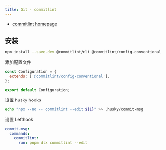 ```yaml
---
title: Git - commitlint
---
```


- [commitlint homepage](https://commitlint.js.org/)

## 安装

```bash npm2yarn
npm install --save-dev @commitlint/cli @commitlint/config-conventional
```

添加配置文件

```js title='commitlint.config.mjs'
const Configuration = {
  extends: ['@commitlint/config-conventional'],
};

export default Configuration;
```

设置 husky hooks

```bash
echo "npx --no -- commitlint --edit ${1}" >> .husky/commit-msg
```

设置 Lefthook

```yaml
commit-msg:
  commands:
    commitlint:
      run: pnpm dlx commitlint --edit
```
